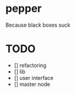 # pepper
Because black boxes suck

# TODO
- [] refactoring
- [] lib
- [] user interface
- [] master node
